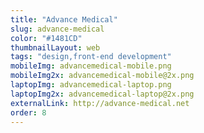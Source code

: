 ```yaml
---
title: "Advance Medical"
slug: advance-medical
color: "#1481CD"
thumbnailLayout: web
tags: "design,front-end development"
mobileImg: advancemedical-mobile.png
mobileImg2x: advancemedical-mobile@2x.png
laptopImg: advancemedical-laptop.png
laptopImg2x: advancemedical-laptop@2x.png
externalLink: http://advance-medical.net
order: 8
---
```

